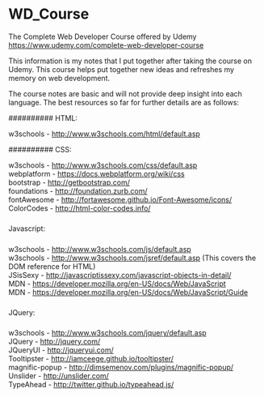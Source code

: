 # WD_Course
The Complete Web Developer Course offered by Udemy
https://www.udemy.com/complete-web-developer-course

This information is my notes that I put together after taking the course on Udemy. 
This course helps put together new ideas and refreshes my memory on web development. 

The course notes are basic and will not provide deep insight into each language. 
The best resources so far for further details are as follows:

##########
HTML:

w3schools   - http://www.w3schools.com/html/default.asp <br />


##########
CSS:

w3schools   - http://www.w3schools.com/css/default.asp  <br />
webplatform - https://docs.webplatform.org/wiki/css <br />
bootstrap   - http://getbootstrap.com/ <br />
foundations - http://foundation.zurb.com/ <br />
fontAwesome - http://fortawesome.github.io/Font-Awesome/icons/ <br />
ColorCodes  - http://html-color-codes.info/ <br />


#####
Javascript:
#####
w3schools   - http://www.w3schools.com/js/default.asp <br />
w3schools   - http://www.w3schools.com/jsref/default.asp (This covers the DOM reference for HTML) <br />
JSisSexy    - http://javascriptissexy.com/javascript-objects-in-detail/ <br />
MDN         - https://developer.mozilla.org/en-US/docs/Web/JavaScript <br />
MDN         - https://developer.mozilla.org/en-US/docs/Web/JavaScript/Guide <br />


#####
JQuery:
#####
w3schools         - http://www.w3schools.com/jquery/default.asp <br />
JQuery            - http://jquery.com/ <br />
JQueryUI          - http://jqueryui.com/ <br />
Tooltipster       - http://iamceege.github.io/tooltipster/ <br />
magnific-popup    - http://dimsemenov.com/plugins/magnific-popup/ <br />
Unslider          - http://unslider.com/ <br />
TypeAhead         - http://twitter.github.io/typeahead.js/ <br />


